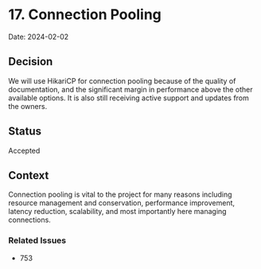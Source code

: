 # 17. Connection Pooling

Date: 2024-02-02

## Decision

We will use HikariCP for connection pooling because of the quality of documentation, and the significant margin in performance above the other available options. It is also still receiving active support and updates from the owners.

## Status

Accepted

## Context
Connection pooling is vital to the project for many reasons including resource management and conservation, performance improvement, latency reduction, scalability, and most importantly here managing connections.


### Related Issues

- 753
